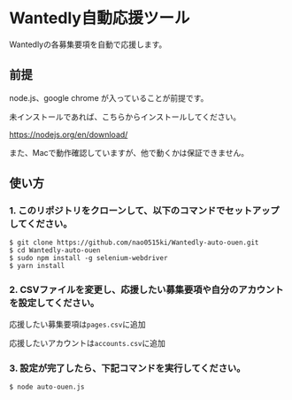 # Wantedly自動応援ツール
Wantedlyの各募集要項を自動で応援します。

## 前提

node.js、google chrome が入っていることが前提です。

未インストールであれば、こちらからインストールしてください。

https://nodejs.org/en/download/

また、Macで動作確認していますが、他で動くかは保証できません。

## 使い方

### 1. このリポジトリをクローンして、以下のコマンドでセットアップしてください。

```
$ git clone https://github.com/nao0515ki/Wantedly-auto-ouen.git
$ cd Wantedly-auto-ouen
$ sudo npm install -g selenium-webdriver
$ yarn install
```

### 2. CSVファイルを変更し、応援したい募集要項や自分のアカウントを設定してください。

応援したい募集要項は`pages.csv`に追加

応援したいアカウントは`accounts.csv`に追加

### 3. 設定が完了したら、下記コマンドを実行してください。

```
$ node auto-ouen.js
```

